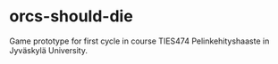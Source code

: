 # orcs-should-die
Game prototype for first cycle in course TIES474 Pelinkehityshaaste in Jyväskylä University.
